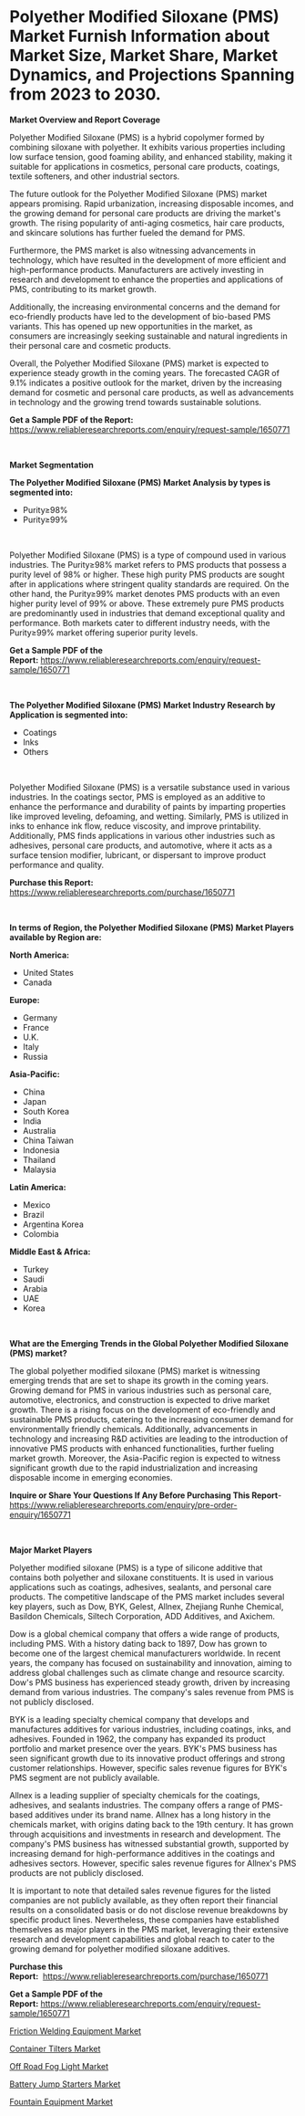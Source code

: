 <p><h1>Polyether Modified Siloxane (PMS) Market Furnish Information about Market Size, Market Share, Market Dynamics, and Projections Spanning from 2023 to 2030.</h1></p><p><strong>Market Overview and Report Coverage</strong></p>
<p><p>Polyether Modified Siloxane (PMS) is a hybrid copolymer formed by combining siloxane with polyether. It exhibits various properties including low surface tension, good foaming ability, and enhanced stability, making it suitable for applications in cosmetics, personal care products, coatings, textile softeners, and other industrial sectors.</p><p>The future outlook for the Polyether Modified Siloxane (PMS) market appears promising. Rapid urbanization, increasing disposable incomes, and the growing demand for personal care products are driving the market's growth. The rising popularity of anti-aging cosmetics, hair care products, and skincare solutions has further fueled the demand for PMS.</p><p>Furthermore, the PMS market is also witnessing advancements in technology, which have resulted in the development of more efficient and high-performance products. Manufacturers are actively investing in research and development to enhance the properties and applications of PMS, contributing to its market growth.</p><p>Additionally, the increasing environmental concerns and the demand for eco-friendly products have led to the development of bio-based PMS variants. This has opened up new opportunities in the market, as consumers are increasingly seeking sustainable and natural ingredients in their personal care and cosmetic products.</p><p>Overall, the Polyether Modified Siloxane (PMS) market is expected to experience steady growth in the coming years. The forecasted CAGR of 9.1% indicates a positive outlook for the market, driven by the increasing demand for cosmetic and personal care products, as well as advancements in technology and the growing trend towards sustainable solutions.</p></p>
<p><strong>Get a Sample PDF of the Report:</strong> <a href="https://www.reliableresearchreports.com/enquiry/request-sample/1650771">https://www.reliableresearchreports.com/enquiry/request-sample/1650771</a></p>
<p>&nbsp;</p>
<p><strong>Market Segmentation</strong></p>
<p><strong>The Polyether Modified Siloxane (PMS) Market Analysis by types is segmented into:</strong></p>
<p><ul><li>Purity≥98%</li><li>Purity≥99%</li></ul></p>
<p>&nbsp;</p>
<p><p>Polyether Modified Siloxane (PMS) is a type of compound used in various industries. The Purity≥98% market refers to PMS products that possess a purity level of 98% or higher. These high purity PMS products are sought after in applications where stringent quality standards are required. On the other hand, the Purity≥99% market denotes PMS products with an even higher purity level of 99% or above. These extremely pure PMS products are predominantly used in industries that demand exceptional quality and performance. Both markets cater to different industry needs, with the Purity≥99% market offering superior purity levels.</p></p>
<p><strong>Get a Sample PDF of the Report:</strong>&nbsp;<a href="https://www.reliableresearchreports.com/enquiry/request-sample/1650771">https://www.reliableresearchreports.com/enquiry/request-sample/1650771</a></p>
<p>&nbsp;</p>
<p><strong>The Polyether Modified Siloxane (PMS) Market Industry Research by Application is segmented into:</strong></p>
<p><ul><li>Coatings</li><li>Inks</li><li>Others</li></ul></p>
<p>&nbsp;</p>
<p><p>Polyether Modified Siloxane (PMS) is a versatile substance used in various industries. In the coatings sector, PMS is employed as an additive to enhance the performance and durability of paints by imparting properties like improved leveling, defoaming, and wetting. Similarly, PMS is utilized in inks to enhance ink flow, reduce viscosity, and improve printability. Additionally, PMS finds applications in various other industries such as adhesives, personal care products, and automotive, where it acts as a surface tension modifier, lubricant, or dispersant to improve product performance and quality.</p></p>
<p><strong>Purchase this Report:</strong>&nbsp; <a href="https://www.reliableresearchreports.com/purchase/1650771">https://www.reliableresearchreports.com/purchase/1650771</a></p>
<p>&nbsp;</p>
<p><strong>In terms of Region, the Polyether Modified Siloxane (PMS) Market Players available by Region are:</strong></p>
<p>
    <p> <strong> North America: </strong>
        <ul>
            <li>United States</li>
            <li>Canada</li>
        </ul>
        </p> 
    <p> <strong> Europe: </strong>
        <ul>
            <li>Germany</li>
            <li>France</li>
            <li>U.K.</li>
            <li>Italy</li>
            <li>Russia</li>
        </ul>
        </p> 
    <p> <strong> Asia-Pacific: </strong>
        <ul>
            <li>China</li>
            <li>Japan</li>
            <li>South Korea</li>
            <li>India</li>
            <li>Australia</li>
            <li>China Taiwan</li>
            <li>Indonesia</li>
            <li>Thailand</li>
            <li>Malaysia</li>
        </ul>
        </p> 
    <p> <strong> Latin America: </strong>
        <ul>
            <li>Mexico</li>
            <li>Brazil</li>
            <li>Argentina Korea</li>
            <li>Colombia</li>
        </ul>
        </p> 
    <p> <strong> Middle East & Africa: </strong>
        <ul>
            <li>Turkey</li>
            <li>Saudi</li>
            <li>Arabia</li>
            <li>UAE</li>
            <li>Korea</li>
        </ul>
    </p>
    </p>
<p>&nbsp;</p>
<p><strong>What are the Emerging Trends in the Global Polyether Modified Siloxane (PMS) market?</strong></p>
<p><p>The global polyether modified siloxane (PMS) market is witnessing emerging trends that are set to shape its growth in the coming years. Growing demand for PMS in various industries such as personal care, automotive, electronics, and construction is expected to drive market growth. There is a rising focus on the development of eco-friendly and sustainable PMS products, catering to the increasing consumer demand for environmentally friendly chemicals. Additionally, advancements in technology and increasing R&D activities are leading to the introduction of innovative PMS products with enhanced functionalities, further fueling market growth. Moreover, the Asia-Pacific region is expected to witness significant growth due to the rapid industrialization and increasing disposable income in emerging economies.</p></p>
<p><strong>Inquire or Share Your Questions If Any Before Purchasing This Report</strong>- <a href="https://www.reliableresearchreports.com/enquiry/pre-order-enquiry/1650771">https://www.reliableresearchreports.com/enquiry/pre-order-enquiry/1650771</a></p>
<p>&nbsp;</p>
<p><strong>Major Market Players</strong></p>
<p><p>Polyether modified siloxane (PMS) is a type of silicone additive that contains both polyether and siloxane constituents. It is used in various applications such as coatings, adhesives, sealants, and personal care products. The competitive landscape of the PMS market includes several key players, such as Dow, BYK, Gelest, Allnex, Zhejiang Runhe Chemical, Basildon Chemicals, Siltech Corporation, ADD Additives, and Axichem.</p><p>Dow is a global chemical company that offers a wide range of products, including PMS. With a history dating back to 1897, Dow has grown to become one of the largest chemical manufacturers worldwide. In recent years, the company has focused on sustainability and innovation, aiming to address global challenges such as climate change and resource scarcity. Dow's PMS business has experienced steady growth, driven by increasing demand from various industries. The company's sales revenue from PMS is not publicly disclosed.</p><p>BYK is a leading specialty chemical company that develops and manufactures additives for various industries, including coatings, inks, and adhesives. Founded in 1962, the company has expanded its product portfolio and market presence over the years. BYK's PMS business has seen significant growth due to its innovative product offerings and strong customer relationships. However, specific sales revenue figures for BYK's PMS segment are not publicly available.</p><p>Allnex is a leading supplier of specialty chemicals for the coatings, adhesives, and sealants industries. The company offers a range of PMS-based additives under its brand name. Allnex has a long history in the chemicals market, with origins dating back to the 19th century. It has grown through acquisitions and investments in research and development. The company's PMS business has witnessed substantial growth, supported by increasing demand for high-performance additives in the coatings and adhesives sectors. However, specific sales revenue figures for Allnex's PMS products are not publicly disclosed.</p><p>It is important to note that detailed sales revenue figures for the listed companies are not publicly available, as they often report their financial results on a consolidated basis or do not disclose revenue breakdowns by specific product lines. Nevertheless, these companies have established themselves as major players in the PMS market, leveraging their extensive research and development capabilities and global reach to cater to the growing demand for polyether modified siloxane additives.</p></p>
<p><strong>Purchase this Report:</strong>&nbsp;&nbsp;<a href="https://www.reliableresearchreports.com/purchase/1650771">https://www.reliableresearchreports.com/purchase/1650771</a></p>
<p></p>
<p><strong>Get a Sample PDF of the Report:</strong>&nbsp;<a href="https://www.reliableresearchreports.com/enquiry/request-sample/1650771">https://www.reliableresearchreports.com/enquiry/request-sample/1650771</a></p>
<p><p><a href="https://medium.com/@jettiejohns/friction-welding-equipment-market-size-growth-forecast-2023-2030-061ff31104aa">Friction Welding Equipment Market</a></p><p><a href="https://www.linkedin.com/pulse/decoding-container-tilters-market-deep-dive-latest-trends-y6izc/">Container Tilters Market</a></p><p><a href="https://www.linkedin.com/pulse/off-road-fog-light-market-size-share-amp-trends-analysis-wfhkc/">Off Road Fog Light Market</a></p><p><a href="https://www.linkedin.com/pulse/battery-jump-starters-market-size-share-global-analysis-report-e3ixc/">Battery Jump Starters Market</a></p><p><a href="https://medium.com/@efrenmuller/fountain-equipment-market-size-growth-forecast-2023-2030-3bef66ddde55">Fountain Equipment Market</a></p></p>